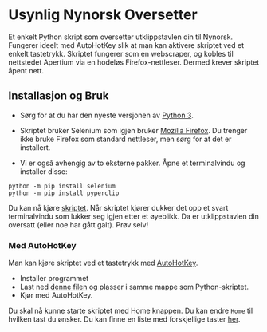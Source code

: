 # Usynlig Nynorsk Oversetter
Et enkelt Python skript som oversetter utklippstavlen din til Nynorsk. Fungerer ideelt med AutoHotKey slik at man kan aktivere skriptet ved et enkelt tastetrykk. Skriptet fungerer som en webscraper, og kobles til nettstedet Apertium via en hodeløs Firefox-nettleser. Dermed krever skriptet åpent nett.
## Installasjon og Bruk
- Sørg for at du har den nyeste versjonen av [Python 3](https://www.python.org/downloads/).
- Skriptet bruker Selenium som igjen bruker [Mozilla Firefox](https://www.mozilla.org/en-US/firefox/new/). Du trenger ikke bruke Firefox som standard nettleser, men sørg for at det er installert.

- Vi er også avhengig av to eksterne pakker. Åpne et terminalvindu og installer disse:
```
python -m pip install selenium
python -m pip install pyperclip
```
Du kan nå kjøre [skriptet](https://github.com/cheval-constipe/Usynlig-Nynorsk-Oversetter/blob/main/script.py). Når skriptet kjører dukker det opp et svart terminalvindu som lukker seg igjen etter et øyeblikk. Da er utklippstavlen din oversatt (eller noe har gått galt). Prøv selv!

### Med AutoHotKey
Man kan kjøre skriptet ved et tastetrykk med [AutoHotKey](https://www.autohotkey.com).
- Installer programmet
- Last ned [denne filen](https://github.com/cheval-constipe/Usynlig-Nynorsk-Oversetter/blob/main/oversett.ahk) og plasser i samme mappe som Python-skriptet.
- Kjør med AutoHotKey.

Du skal nå kunne starte skriptet med Home knappen. Du kan endre `Home` til hvilken tast du ønsker. Du kan finne en liste med forskjellige taster [her](https://www.autohotkey.com/docs/KeyList.htm).
